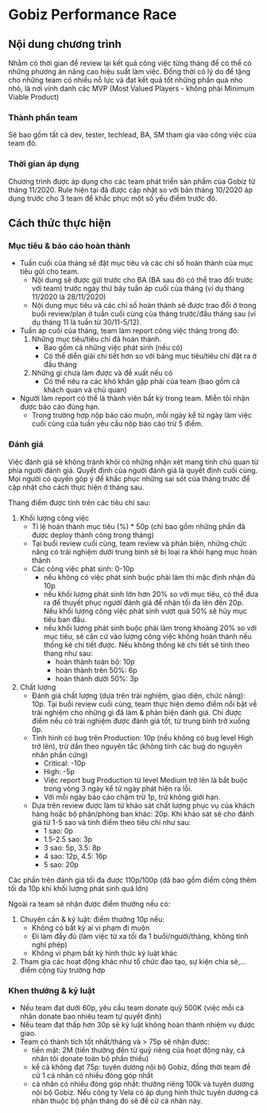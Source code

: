 # Gobiz Performance Race

## Nội dung chương trình

Nhằm có thời gian để review lại kết quả công việc từng tháng để có thể có những phương án nâng cao hiệu suất làm việc.
Đồng thời có lý do để tặng cho những team có nhiều nỗ lực và đạt kết quả tốt những phần quà nho nhỏ, là nơi vinh danh các MVP (Most Valued Players - không phải Minimum Viable Product) 

### Thành phần team

Sẽ bao gồm tất cả dev, tester, techlead, BA, SM tham gia vào công việc của team đó.

### Thời gian áp dụng

Chương trình được áp dụng cho các team phát triển sản phẩm của Gobiz từ tháng 11/2020. Rule hiện tại đã được cập nhật so với bản tháng 10/2020 áp dụng trước cho 3 team để khắc phục một số yếu điểm trước đó.

## Cách thức thực hiện

### Mục tiêu & báo cáo hoàn thành
- Tuần cuối của tháng sẽ đặt mục tiêu và các chỉ số hoàn thành của mục tiêu gửi cho team.
    * Nội dung sẽ được gửi trước cho BA (BA sau đó có thể trao đổi trước với team) trước ngày thứ bảy tuần áp cuối của tháng (ví dụ tháng 11/2020 là 28/11/2020)
    * Nội dung mục tiêu và các chỉ số hoàn thành sẽ được trao đổi ở trong buổi review/plan ở tuần cuối cùng của tháng trước/đầu tháng sau (ví dụ tháng 11 là tuần từ 30/11-5/12).
- Tuần áp cuối của tháng, team làm report công việc tháng trong đó:    
    1. Những mục tiêu/tiêu chí đã hoàn thành. 
        * Bao gồm cả những việc phát sinh (nếu có)
        * Có thể diễn giải chi tiết hơn so với bảng mục tiêu/tiêu chí đặt ra ở đầu tháng        
    2. Những gì chưa làm được và đề xuất nếu có
        * Có thể nêu ra các khó khăn gặp phải của team (bao gồm cả khách quan và chủ quan)
- Người làm report có thể là thành viên bất kỳ trong team. Miễn tôi nhận được báo cáo đúng hạn.
    * Trong trường hợp nộp báo cáo muộn, mỗi ngày kể từ ngày làm việc cuối cùng của tuần yêu cầu nộp báo cáo trừ 5 điểm.

### Đánh giá
Việc đánh giá sẽ không tránh khỏi có những nhận xét mang tính chủ quan từ phía người đánh giá. Quyết định của người đánh giá là quyết định cuối cùng.
Mọi người có quyền góp ý để khắc phục những sai sót của tháng trước để cập nhật cho cách thực hiện ở tháng sau.

Thang điểm được tính trên các tiêu chí sau:

1. Khối lượng công việc
    - Tỉ lệ hoàn thành mục tiêu (%) * 50p (chỉ bao gồm những phần đã được deploy thành công trong tháng)
    - Tại buổi review cuối cùng, team review và phản biện, những chức năng có trải nghiệm dưới trung bình sẽ bị loại ra khỏi hạng mục hoàn thành         
    - Các công việc phát sinh: 0-10p
        * nếu không có việc phát sinh buộc phải làm thì mặc định nhận đủ 10p
        * nếu khối lượng phát sinh lớn hơn 20% so với mục tiêu, có thể đưa ra để thuyết phục người đánh giá để nhận tối đa lên đến 20p. Nếu khối lượng công việc phát sinh vượt quá 50% sẽ hủy mục tiêu ban đầu.
        * nếu khối lượng phát sinh buộc phải làm trong khoảng 20% so với mục tiêu, sẽ căn cứ vào lượng công việc không hoàn thành nếu thống kê chi tiết được. Nếu không thống kê chi tiết sẽ tính theo thang như sau:
            - hoàn thành toàn bộ: 10p
            - hoàn thành trên 50%: 6p
            - hoàn thành dưới 50%: 3p
2. Chất lượng
    * Đánh giá chất lượng (dựa trên trải nghiệm, giao diện, chức năng): 10p. Tại buổi review cuối cùng, team thực hiện demo điểm nổi bật về trải nghiệm cho những gì đã làm & phản biện đánh giá. Chỉ được điểm nếu có trải nghiệm được đánh giá tốt, từ trung bình trở xuống 0p.
    * Tình hình có bug trên Production: 10p (nếu không có bug level High trở lên), trừ dần theo nguyên tắc (không tính các bug do nguyên nhân phần cứng)
        - Critical: -10p
        - High: -5p
        - Việc report bug Production từ level Medium trở lên là bắt buộc trong vòng 3 ngày kể từ ngày phát hiện ra lỗi.
        - Với mỗi ngày báo cáo chậm trừ 1p, trừ không giới hạn.        
    * Dựa trên review được làm từ khảo sát chất lượng phục vụ của khách hàng hoặc bộ phận/phòng ban khác: 20p. Khi khảo sát sẽ cho đánh giá từ 1-5 sao và tính điểm theo tiêu chí như sau:
        * 1 sao: 0p
        * 1.5-2.5 sao: 3p
        * 3 sao: 5p, 3.5: 8p
        * 4 sao: 12p, 4.5: 16p
        * 5 sao: 20p

Các phần trên đánh giá tối đa được 110p/100p (đã bao gồm điểm cộng thêm tối đa 10p khi khối lượng phát sinh quá lớn)        

Ngoài ra team sẽ nhận được điểm thưởng nếu có:

1. Chuyên cần & kỷ luật: điểm thưởng 10p nếu:
    - Không có bất kỳ ai vi phạm đi muộn
    - Đi làm đầy đủ (làm việc từ xa tối đa 1 buổi/người/tháng, không tính nghỉ phép)
    - Không vi phạm bất kỳ hình thức kỷ luật khác
2. Tham gia các hoạt động khác như tổ chức đào tạo, sự kiện chia sẻ,... điểm cộng tùy trường hợp

### Khen thưởng & kỷ luật
- Nếu team đạt dưới 60p, yêu cầu team donate quỹ 500K (việc mỗi cá nhân donate bao nhiêu team tự quyết định)
- Nếu team đạt thấp hơn 30p sẽ kỷ luật không hoàn thành nhiệm vụ được giao.
- Team có thành tích tốt nhất/tháng và > 75p sẽ nhận được:
    * tiền mặt: 2M (tiền thưởng đến từ quỹ riêng của hoạt động này, cá nhân tôi donate toàn bộ phần thiếu)
    * kể cả không đạt 75p: tuyên dương nội bộ Gobiz, đồng thời team đề cử 1 cá nhân có nhiều đóng góp nhất
    * cá nhân có nhiều đóng góp nhất: thưởng riêng 100k và tuyên dương nội bộ Gobiz. Nếu công ty Vela có áp dụng hình thức tuyên dương cá nhân thuộc bộ phận tháng đó sẽ đề cử cá nhân này. 